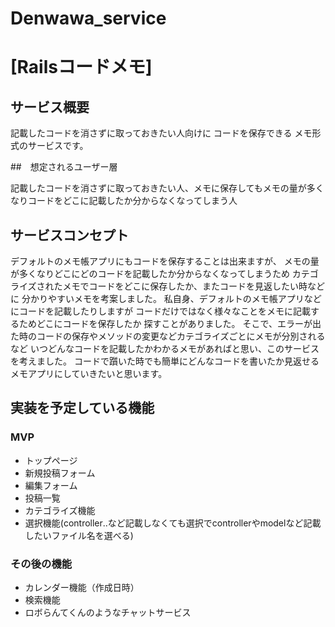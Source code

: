 # Denwawa_service
# [Railsコードメモ]

## サービス概要

記載したコードを消さずに取っておきたい人向けに
コードを保存できる
メモ形式のサービスです。

##　想定されるユーザー層

記載したコードを消さずに取っておきたい人、メモに保存してもメモの量が多くなりコードをどこに記載したか分からなくなってしまう人

## サービスコンセプト

デフォルトのメモ帳アプリにもコードを保存することは出来ますが、
メモの量が多くなりどこにどのコードを記載したか分からなくなってしまうため
カテゴライズされたメモでコードをどこに保存したか、またコードを見返したい時などに
分かりやすいメモを考案しました。
私自身、デフォルトのメモ帳アプリなどにコードを記載したりしますが
コードだけではなく様々なことをメモに記載するためどこにコードを保存したか
探すことがありました。
そこで、エラーが出た時のコードの保存やメソッドの変更などカテゴライズごとにメモが分別されるなど
いつどんなコードを記載したかわかるメモがあればと思い、このサービスを考えました。
コードで躓いた時でも簡単にどんなコードを書いたか見返せるメモアプリにしていきたいと思います。

## 実装を予定している機能
### MVP
* トップページ
* 新規投稿フォーム
* 編集フォーム
* 投稿一覧
* カテゴライズ機能
* 選択機能(controller‥など記載しなくても選択でcontrollerやmodelなど記載したいファイル名を選べる)

### その後の機能
* カレンダー機能（作成日時）
* 検索機能
* ロボらんてくんのようなチャットサービス
